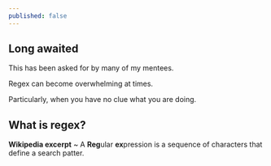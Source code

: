 ```yaml
---
published: false
---
```

## Long awaited

This has been asked for by many of my mentees.

Regex can become overwhelming at times.

Particularly, when you have no clue what you are doing.

## What is regex?
**Wikipedia excerpt** ~ A **Reg**ular **ex**pression is a sequence of characters that define a search patter.
